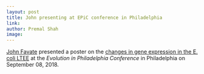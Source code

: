 ```yaml
---
layout: post
title: John presenting at EPiC conference in Philadelphia
link: 
author: Premal Shah
image: 
---
```


[John Favate](/team/john-favate) presented a poster on the [changes in gene expression in the E. coli LTEE](/research/gene-expression-adaptation) at the _Evolution in Philadelphia Conference_ in Philadelphia on September 08, 2018.
